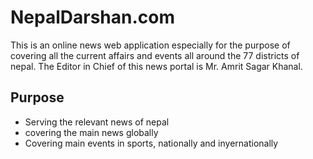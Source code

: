 # NepalDarshan.com

This is an online news web application especially for the purpose of covering all the current affairs and events all around the 77 districts of nepal. The Editor in Chief of this news portal is Mr. Amrit Sagar Khanal.

## Purpose
* Serving the relevant news of nepal
* covering the main news globally
* Covering main events in sports, nationally and inyernationally
